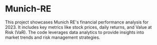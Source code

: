 # Munich-RE
This project showcases Munich RE's financial performance analysis for 2023. It includes key metrics like stock prices, daily returns, and Value at Risk (VaR). The code leverages data analytics to provide insights into market trends and risk management strategies.
